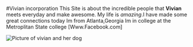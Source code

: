 
#Vivian incorporation
This Site is about the incredible people that **Vivian** meets everyday and make awesome.
My life is *amazing*.I have made some great connections today
Im from Atlanta,Georgia
Im in college at the Metroplitan State college
[Www.Facebook.com]

![Picture of vivian and her dog](9me.jpg)
